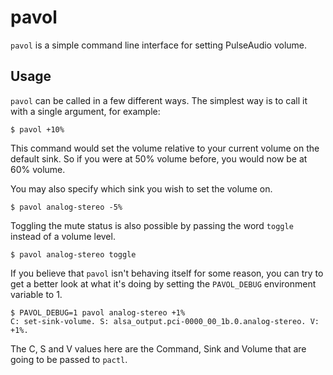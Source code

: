 # pavol

`pavol` is a simple command line interface for setting PulseAudio volume.

## Usage

`pavol` can be called in a few different ways. The simplest way is to call it
with a single argument, for example:

~~~ shell
$ pavol +10%
~~~

This command would set the volume relative to your current volume on the
default sink. So if you were at 50% volume before, you would now be at
60% volume.

You may also specify which sink you wish to set the volume on.

~~~ shell
$ pavol analog-stereo -5%
~~~

Toggling the mute status is also possible by passing the word `toggle` instead
of a volume level.

~~~ shell
$ pavol analog-stereo toggle
~~~

If you believe that `pavol` isn't behaving itself for some reason, you can try
to get a better look at what it's doing by setting the `PAVOL_DEBUG`
environment variable to 1.

~~~ shell
$ PAVOL_DEBUG=1 pavol analog-stereo +1%
C: set-sink-volume. S: alsa_output.pci-0000_00_1b.0.analog-stereo. V: +1%.
~~~

The C, S and V values here are the Command, Sink and Volume that are going to
be passed to `pactl`.
